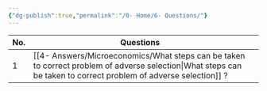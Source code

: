 ```yaml
---
{"dg-publish":true,"permalink":"/0- Home/6- Questions/"}
---
```




| No. | Questions                                                             |     |
| --- | --------------------------------------------------------------------- | --- |
| 1   | [[4- Answers/Microeconomics/What steps can be taken to correct problem of adverse selection\|What steps can be taken to correct problem of adverse selection]] ? |     |


